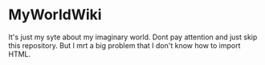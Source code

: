 # MyWorldWiki
It's just my syte about my imaginary world. Dont pay attention and just skip this repository.
But I mrt a big problem that I don't know how to import HTML.
